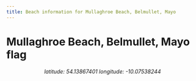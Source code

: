 ```yaml
---
title: Beach information for Mullaghroe Beach, Belmullet, Mayo
---
```

# Mullaghroe Beach, Belmullet, Mayo <span class="material-icons" color="blue">flag</span>

<div align="center"><i>latitude: 54.13867401 longitude: -10.07538244</i></div>